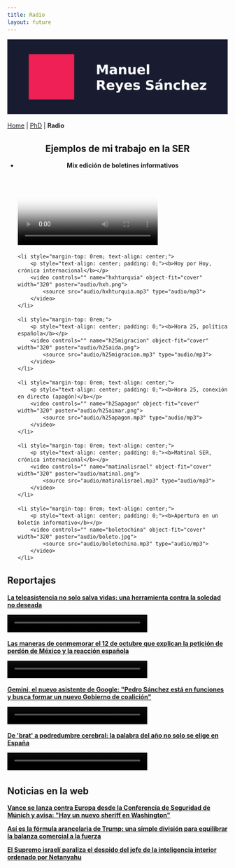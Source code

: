 ```yaml
---
title: Radio
layout: future
---
```


<style>
video {
  max-width: 100%;
}
video::-webkit-media-controls-enclosure {
    border-radius: 0;
}
</style>

<picture>
  <source media="(max-width: 42em)" srcset="resources/banner_web_phone.png">
  <source media="(min-width: 42em)" srcset="resources/banner_web_desktop.png">
  <img src="resources/banner_web_phone.png" alt="Banner">
</picture>

<a class="btnmenu" href="/index">Home</a> | <a class="btnmenu" href="/phd">PhD</a> | <a class="btnmenu" style="font-weight: bold;">Radio</a>

<h2 style="margin-top: 2rem; text-align: center;">Ejemplos de mi trabajo en la SER</h2>

<ul class="nav2">
    <li style="margin-top: 0rem">
        <p style="text-align: center; padding: 0;"><b>Mix edición de boletines informativos</b></p>
        <video controls="" name="mixboletos" object-fit="cover" width="320" poster="audio/boleto.jpg">
            <source src="audio/mixboletos.mp3" type="audio/mp3">
        </video>
    </li>
    
    <li style="margin-top: 0rem; text-align: center;">
        <p style="text-align: center; padding: 0;"><b>Hoy por Hoy, crónica internacional</b></p>
        <video controls="" name="hxhturquia" object-fit="cover" width="320" poster="audio/hxh.png">
            <source src="audio/hxhturquia.mp3" type="audio/mp3">
        </video>
    </li>

    <li style="margin-top: 0rem;">
        <p style="text-align: center; padding: 0;"><b>Hora 25, política española</b></p>
        <video controls="" name="h25migracion" object-fit="cover" width="320" poster="audio/h25aida.png">
            <source src="audio/h25migracion.mp3" type="audio/mp3">
        </video>
    </li>
    
    <li style="margin-top: 0rem; text-align: center;">
        <p style="text-align: center; padding: 0;"><b>Hora 25, conexión en directo (apagón)</b></p>
        <video controls="" name="h25apagon" object-fit="cover" width="320" poster="audio/h25aimar.png">
            <source src="audio/h25apagon.mp3" type="audio/mp3">
        </video>
    </li>
    
    <li style="margin-top: 0rem; text-align: center;">
        <p style="text-align: center; padding: 0;"><b>Matinal SER, crónica internacional</b></p>
        <video controls="" name="matinalisrael" object-fit="cover" width="320" poster="audio/matinal.png">
            <source src="audio/matinalisrael.mp3" type="audio/mp3">
        </video>
    </li>
    
    <li style="margin-top: 0rem; text-align: center;">
        <p style="text-align: center; padding: 0;"><b>Apertura en un boletín informativo</b></p>
        <video controls="" name="boletochina" object-fit="cover" width="320" poster="audio/boleto.jpg">
            <source src="audio/boletochina.mp3" type="audio/mp3">
        </video>
    </li>
    
</ul>

<h2 style="margin-top: 2rem; text-align: left;">Reportajes</h2>

**<a href="https://cadenaser.com/nacional/2024/12/29/la-teleasistencia-no-solo-salva-vidas-una-herramienta-contra-la-soledad-no-deseada-cadena-ser/" target="_blank">La teleasistencia no solo salva vidas: una herramienta contra la soledad no deseada</a>**

<video controls="" name="a1" width="320" height="40">
    <source src="https://prisa-es.mc.tritondigital.com/HORA_14_FIN_DE_SEMANA_SER_PODCAST_1717_P/media/playser/audio/202412/29/4280726.mp3" type="audio/mp3">
</video>

**<a href="https://cadenaser.com/nacional/2024/10/13/las-maneras-de-conmemorar-el-12-de-octubre-que-explican-la-peticion-de-perdon-de-mexico-y-la-reaccion-espanola-cadena-ser/" target="_blank">Las maneras de conmemorar el 12 de octubre que explican la petición de perdón de México y la reacción española</a>**

<video controls="" name="a2" width="320" height="40">
    <source src="https://prisa-es.mc.tritondigital.com/HORA_14_SER_PODCAST_775_P/media/playser/audio/202410/13/4178943.mp3" type="audio/mp3">
</video>

**<a href="https://cadenaser.com/nacional/2025/01/11/pedro-sanchez-esta-en-funciones-y-busca-formar-un-nuevo-gobierno-de-coalicion-por-que-los-asistentes-de-voz-cometen-errores-cadena-ser/" target="_blank">Gemini, el nuevo asistente de Google: "Pedro Sánchez está en funciones y busca formar un nuevo Gobierno de coalición"</a>**

<video controls="" name="matinalisrael" width="320" height="40">
    <source src="https://prisa-es.mc.tritondigital.com/HORA_14_FIN_DE_SEMANA_SER_PODCAST_1717_P/media/playser/audio/20251/11/4296589.mp3" type="audio/mp3">
</video>

**<a href="https://cadenaser.com/nacional/2024/12/27/de-brat-a-podredumbre-cerebral-la-palabra-del-ano-no-solo-se-elige-en-espana-cadena-ser/" target="_blank">De 'brat' a podredumbre cerebral: la palabra del año no solo se elige en España</a>**

<video controls="" name="matinalisrael" width="320" height="40">
    <source src="https://prisa-es.mc.tritondigital.com/HORA_14_FIN_DE_SEMANA_SER_PODCAST_1717_P/media/playser/audio/202412/21/4273465.mp3" type="audio/mp3">
</video>

<h2 style="margin-top: 2rem; text-align: left;">Noticias en la web</h2>

**<a href="https://cadenaser.com/nacional/2025/02/14/vance-y-su-amenaza-a-europa-desde-la-conferencia-de-seguridad-de-munich-hay-un-nuevo-sheriff-en-washington-cadena-ser/" target="_blank">Vance se lanza contra Europa desde la Conferencia de Seguridad de Múnich y avisa: "Hay un nuevo sheriff en Washington"</a>**

**<a href="https://cadenaser.com/nacional/2025/04/03/asi-es-la-formula-arancelaria-de-trump-una-simple-division-para-equilibrar-la-balanza-comercial-por-la-fuerza-cadena-ser/" target="_blank">Así es la fórmula arancelaria de Trump: una simple división para equilibrar la balanza comercial a la fuerza</a>**

**<a href="https://cadenaser.com/nacional/2025/03/21/el-tribunal-supremo-israeli-paraliza-el-despido-del-jefe-de-la-inteligencia-interior-ordenada-por-netanyahu-cadena-ser/" target="_blank">El Supremo israelí paraliza el despido del jefe de la inteligencia interior ordenado por Netanyahu</a>**


